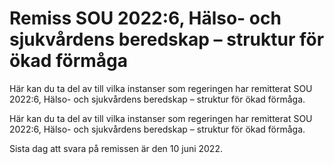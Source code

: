 # Remiss SOU 2022:6, Hälso- och sjukvårdens beredskap – struktur för ökad förmåga

Här kan du ta del av till vilka instanser som regeringen har remitterat SOU 2022:6, Hälso- och sjukvårdens beredskap – struktur för ökad förmåga.

Här kan du ta del av till vilka instanser som regeringen har remitterat SOU 2022:6, Hälso- och sjukvårdens beredskap – struktur för ökad förmåga.

Sista dag att svara på remissen är den 10 juni 2022.
